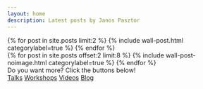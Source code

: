 ```yaml
---
layout: home
description: Latest posts by Janos Pasztor
---
```


<div class="wall">
<div class="wall__featurelist">
    {% for post in site.posts limit:2 %}
        {% include wall-post.html categorylabel=true %}
    {% endfor %}
</div>
<div class="wall__postlist">
    {% for post in site.posts offset:2 limit:8 %}
        {% include wall-post-noimage.html categorylabel=true %}
    {% endfor %}
</div>
</div>

<div class="readmore">
    <div class="readmore__cta">Do you want more? Click the buttons below!</div>
    <div class="readmore__buttons">
        <a href="/speaking" class="readmore__button">Talks</a>
        <a href="/workshops" class="readmore__button">Workshops</a>
        <a href="/videos" class="readmore__button">Videos</a>
        <a href="/blog" class="readmore__button">Blog</a>
    </div>
</div>
